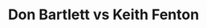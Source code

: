 ---
title: Don Bartlett vs Keith Fenton
player1:
  name: Bartlett, Don
  percent: 69
  wins: 1
  losses: 1
player2:
  name: Fenton, Keith
  percent: 72
  wins: 1
  losses: 1
games:
- player1:
    team: AB
    position: Lead
    percent: 72
    win: 1
    loss: 0
  player2:
    team: MB
    position: Lead
    percent: 83
    win: 0
    loss: 1
  event: Brier
  year: 1995
  draw: Round Robin(12)
  score: AB 7 - MB 5
- player1:
    team: AB
    position: Lead
    percent: 64
    win: 0
    loss: 1
  player2:
    team: MB
    position: Lead
    percent: 56
    win: 1
    loss: 0
  event: Brier
  year: 1995
  draw: Semi-Final(21)
  score: MB 9 - AB 3
- player1:
    team: MAR
    position: Lead
    percent: 83
    win: 0
    loss: 1
  player2:
    team: BUR
    position: Lead
    percent: 81
    win: 1
    loss: 0
  event: Trials (Men)
  year: 1997
  draw: Round Robin(5)
  score: MAR 1 - BUR 8
- player1:
    team: MAR
    position: Lead
    percent: 78
    win: 1
    loss: 0
  player2:
    team: BUR
    position: Lead
    percent: 89
    win: 0
    loss: 1
  event: Trials (Men)
  year: 2001
  draw: Round Robin(3)
  score: MAR 6 - BUR 4
- player1:
    team: MAR
    position: Lead
    percent: 91
    win: 1
    loss: 0
  player2:
    team: BUR
    position: Lead
    percent: 91
    win: 0
    loss: 1
  event: Trials (Men)
  year: 2001
  draw: Final(11)
  score: MAR 8 - BUR 7
---